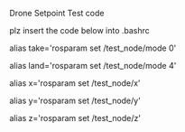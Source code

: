 Drone Setpoint Test code

plz insert the code below into .bashrc 

alias take='rosparam set /test_node/mode 0'

alias land='rosparam set /test_node/mode 4'

alias x='rosparam set /test_node/x'

alias y='rosparam set /test_node/y'

alias z='rosparam set /test_node/z'
